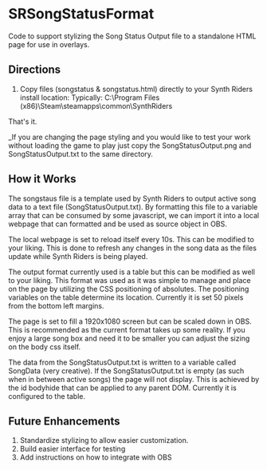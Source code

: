 # SRSongStatusFormat
Code to support stylizing the Song Status Output file to a standalone HTML page for use in overlays.

## Directions
1. Copy files (songstatus & songstatus.html) directly to your Synth Riders install location:
    Typically: C:\Program Files (x86)\Steam\steamapps\common\SynthRiders
    
That's it.

_If you are changing the page styling and you would like to test your work without loading the game to play just copy the SongStatusOutput.png and SongStatusOutput.txt to the same directory. 

## How it Works

The songstaus file is a template used by Synth Riders to output active song data to a text file (SongStatusOutput.txt). By formatting this file to a variable array that can be consumed by some javascript, we can import it into a local webpage that can formatted and be used as source object in OBS. 

The local webpage is set to reload itself every 10s. This can be modified to your liking. This is done to refresh any changes in the song data as the files update while Synth Riders is being played. 

The output format currently used is a table but this can be modified as well to your liking. This format was used as it was simple to manage and place on the page by utilizing the CSS positioning of absolutes. The positioning variables on the table determine its location. Currently it is set 50 pixels from the bottom left margins. 

The page is set to fill a 1920x1080 screen but can be scaled down in OBS. This is recommended as the current format takes up some reality. If you enjoy a large song box and need it to be smaller you can adjust the sizing on the body css itself.

The data from the SongStatusOutput.txt is written to a variable called SongData (very creative). If the SongStatusOutput.txt is empty (as such when in between active songs) the page will not display. This is achieved by the id bodyhide that can be applied to any parent DOM. Currently it is configured to the table. 



## Future Enhancements
1. Standardize stylizing to allow easier customization.
2. Build easier interface for testing
3. Add instructions on how to integrate with OBS
